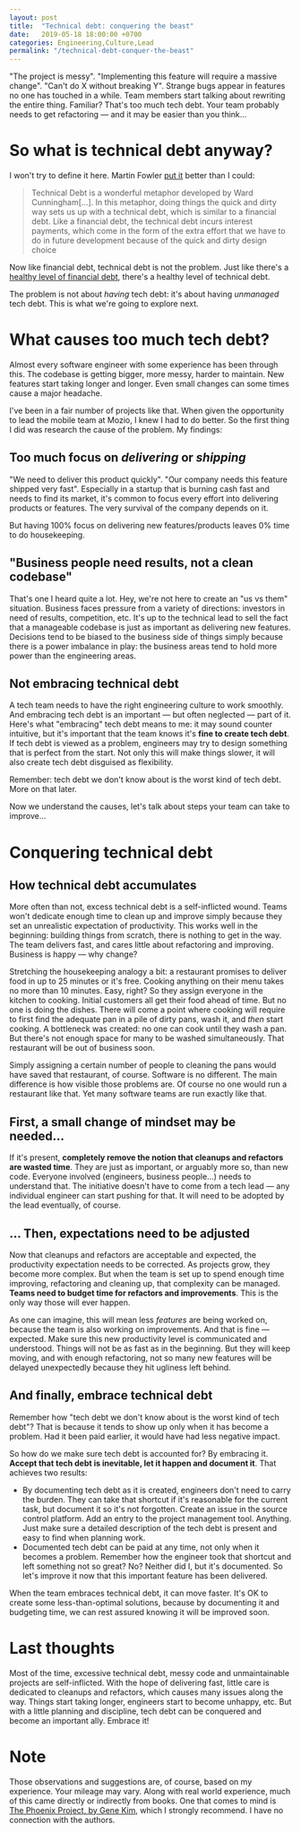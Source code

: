 ```yaml
---
layout: post
title:  "Technical debt: conquering the beast"
date:   2019-05-18 18:00:00 +0700
categories: Engineering,Culture,Lead
permalink: "/technical-debt-conquer-the-beast"
---
```

"The project is messy". "Implementing this feature will require a massive change". "Can't do X without breaking Y". Strange bugs appear in features no one has touched in a while. Team members start talking about rewriting the entire thing. Familiar? That's too much tech debt. Your team probably needs to get refactoring — and it may be easier than you think...


# So what is technical debt anyway?
I won't try to define it here. Martin Fowler [put it](https://martinfowler.com/bliki/TechnicalDebt.html) better than I could:
> Technical Debt is a wonderful metaphor developed by Ward Cunningham[...]. In this metaphor, doing things the quick and dirty way sets us up with a technical debt, which is similar to a financial debt. Like a financial debt, the technical debt incurs interest payments, which come in the form of the extra effort that we have to do in future development because of the quick and dirty design choice

Now like financial debt, technical debt is not the problem. Just like there's a [healthy level of financial debt](https://www.business.com/articles/healthy-business-debt/), there's a healthy level of technical debt.

The problem is not about _having_ tech debt: it's about having _unmanaged_ tech debt. This is what we're going to explore next.

# What causes too much tech debt?
Almost every software engineer with some experience has been through this. The codebase is getting bigger, more messy, harder to maintain. New features start taking longer and longer. Even small changes can some times cause a major headache. 

I've been in a fair number of projects like that. When given the opportunity to lead the mobile team at Mozio, I knew I had to do better. So the first thing I did was research the cause of the problem. My findings:

## Too much focus on _delivering_ or _shipping_
"We need to deliver this product quickly". "Our company needs this feature shipped very fast". Especially in a startup that is burning cash fast and needs to find its market, it's common to focus every effort into delivering products or features. The very survival of the company depends on it.

But having 100% focus on delivering new features/products leaves 0% time to do housekeeping.

## "Business people need results, not a clean codebase"
That's one I heard quite a lot. Hey, we're not here to create an "us vs them" situation. Business faces pressure from a variety of directions: investors in need of results, competition, etc. It's up to the technical lead to sell the fact that a manageable codebase is just as important as delivering new features. Decisions tend to be biased to the business side of things simply because there is a power imbalance in play: the business areas tend to hold more power than the engineering areas.

## Not embracing technical debt
A tech team needs to have the right engineering culture to work smoothly. And embracing tech debt is an important — but often neglected — part of it. Here's what "embracing" tech debt means to me: it may sound counter intuitive, but it's important that the team knows it's **fine to create tech debt**. If tech debt is viewed as a problem, engineers may try to design something that is perfect from the start. Not only this will make things slower, it will also create tech debt disguised as flexibility.

Remember: tech debt we don't know about is the worst kind of tech debt. More on that later.

Now we understand the causes, let's talk about steps your team can take to improve...

# Conquering technical debt

## How technical debt accumulates
More often than not, excess technical debt is a self-inflicted wound. Teams won't dedicate enough time to clean up and improve simply because they set an unrealistic expectation of productivity. This works well in the beginning: building things from scratch, there is nothing to get in the way. The team delivers fast, and cares little about refactoring and improving. Business is happy — why change?

Stretching the housekeeping analogy a bit: a restaurant promises to deliver food in up to 25 minutes or it's free. Cooking anything on their menu takes no more than 10 minutes. Easy, right? So they assign everyone in the kitchen to cooking. Initial customers all get their food ahead of time. But no one is doing the dishes. There will come a point where cooking will require to first find the adequate pan in a pile of dirty pans, wash it, and _then_ start cooking. A bottleneck was created: no one can cook until they wash a pan. But there's not enough space for many to be washed simultaneously. That restaurant will be out of business soon.

Simply assigning a certain number of people to cleaning the pans would have saved that restaurant, of course. Software is no different. The main difference is how visible those problems are. Of course no one would run a restaurant like that. Yet many software teams are run exactly like that.

## First, a small change of mindset may be needed...
If it's present, **completely remove the notion that cleanups and refactors are wasted time**. They are just as important, or arguably more so, than new code. Everyone involved (engineers, business people...) needs to understand that. The initiative doesn't have to come from a tech lead — any individual engineer can start pushing for that. It will need to be adopted by the lead eventually, of course.

## ... Then, expectations need to be adjusted
Now that cleanups and refactors are acceptable and expected, the productivity expectation needs to be corrected. As projects grow, they become more complex. But when the team is set up to spend enough time improving, refactoring and cleaning up, that complexity can be managed. **Teams need to budget time for refactors and improvements**. This is the only way those will ever happen.

As one can imagine, this will mean less _features_ are being worked on, because the team is also working on improvements. And that is fine — expected. Make sure this new productivity level is communicated and understood. Things will not be as fast as in the beginning. But they will keep moving, and with enough refactoring, not so many new features will be delayed unexpectedly because they hit ugliness left behind.

## And finally, embrace technical debt
Remember how "tech debt we don't know about is the worst kind of tech debt"? That is because it tends to show up only when it has become a problem. Had it been paid earlier, it would have had less negative impact.

So how do we make sure tech debt is accounted for? By embracing it. **Accept that tech debt is inevitable, let it happen and document it**. That achieves two results:
- By documenting tech debt as it is created, engineers don't need to carry the burden. They can take that shortcut if it's reasonable for the current task, but document it so it's not forgotten. Create an issue in the source control platform. Add an entry to the project management tool. Anything. Just make sure a detailed description of the tech debt is present and easy to find when planning work. 
- Documented tech debt can be paid at any time, not only when it becomes a problem. Remember how the engineer took that shortcut and left something not so great? No? Neither did I, but it's documented. So let's improve it now that this important feature has been delivered.

When the team embraces technical debt, it can move faster. It's OK to create some less-than-optimal solutions, because by documenting it and budgeting time, we can rest assured knowing it will be improved soon.

# Last thoughts
Most of the time, excessive technical debt, messy code and unmaintainable projects are self-inflicted. With the hope of delivering fast, little care is dedicated to cleanups and refactors, which causes many issues along the way. Things start taking longer, engineers start to become unhappy, etc. But with a little planning and discipline, tech debt can be conquered and become an important ally. Embrace it!

# Note
Those observations and suggestions are, of course, based on my experience. Your mileage may vary. Along with real world experience, much of this came directly or indirectly from books. One that comes to mind is [The Phoenix Project, by Gene Kim](https://www.goodreads.com/book/show/17255186-the-phoenix-project), which I strongly recommend. I have no connection with the authors.